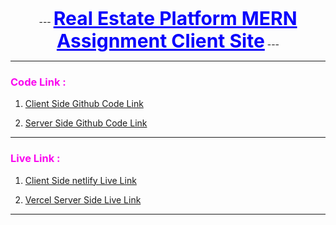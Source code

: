 
<p align="center">
 ---
  <b><span style="font-size: 30px ; color: #0A03FC;font-weight:bold"><u>Real Estate Platform MERN Assignment Client Site</u></span></b>
 ---
</p>

---

### <span style=" color: #FA07EF">Code Link : </span>

1. [Client Side Github Code Link](https://github.com/mr-tnmy-srkr/real-estate-platform-mern-project-assignment-12-client "https://github.com/mr-tnmy-srkr/real-estate-platform-mern-project-assignment-12-client")

2. [Server Side Github Code Link](https://github.com/mr-tnmy-srkr/real-estate-platform-mern-project-assignment-12-server "https://github.com/mr-tnmy-srkr/real-estate-platform-mern-project-assignment-12-server")

---

### <span style=" color: #FA07EF">Live Link : </span>

1. [ Client Side netlify Live Link](https://real-estate-platform-mern-project.netlify.app/ "https://real-estate-platform-mern-project.netlify.app/")



2. [Vercel Server Side Live Link](https://real-estate-platform-mern-project-assignment-12-server.vercel.app/ "https://real-estate-platform-mern-project-assignment-12-server.vercel.app/")

---
